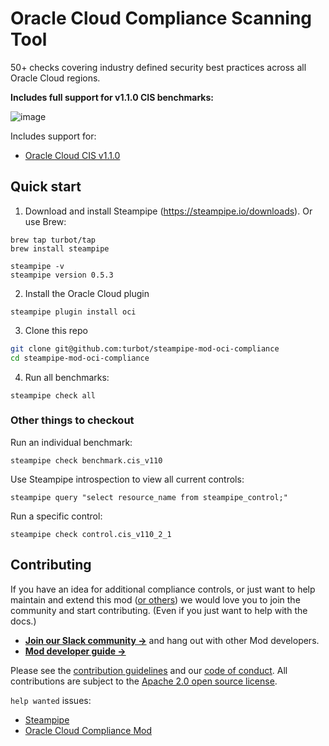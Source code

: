 # Oracle Cloud Compliance Scanning Tool

50+ checks covering industry defined security best practices across all Oracle Cloud regions.

**Includes full support for v1.1.0 CIS benchmarks:**

![image](https://raw.githubusercontent.com/turbot/steampipe-mod-oci-compliance/main/docs/oci_cis_v110_console.png)

Includes support for:
* [Oracle Cloud CIS v1.1.0](https://hub.steampipe.io/mods/turbot/oci_compliance/controls/benchmark.cis_v110)

## Quick start

1) Download and install Steampipe (https://steampipe.io/downloads). Or use Brew:

```shell
brew tap turbot/tap
brew install steampipe

steampipe -v
steampipe version 0.5.3
```

2) Install the Oracle Cloud plugin
```shell
steampipe plugin install oci
```

3) Clone this repo
```sh
git clone git@github.com:turbot/steampipe-mod-oci-compliance
cd steampipe-mod-oci-compliance
```

4) Run all benchmarks:
```shell
steampipe check all
```

### Other things to checkout

Run an individual benchmark:
```shell
steampipe check benchmark.cis_v110
```

Use Steampipe introspection to view all current controls:
```
steampipe query "select resource_name from steampipe_control;"
```

Run a specific control:
```shell
steampipe check control.cis_v110_2_1
```

## Contributing

If you have an idea for additional compliance controls, or just want to help maintain and extend this mod ([or others](https://github.com/topics/steampipe-mod)) we would love you to join the community and start contributing. (Even if you just want to help with the docs.)

- **[Join our Slack community →](https://join.slack.com/t/steampipe/shared_invite/zt-oij778tv-lYyRTWOTMQYBVAbtPSWs3g)** and hang out with other Mod developers.
- **[Mod developer guide →](https://steampipe.io/docs/steampipe-mods/writing-mods.md)**

Please see the [contribution guidelines](https://github.com/turbot/steampipe/blob/main/CONTRIBUTING.md) and our [code of conduct](https://github.com/turbot/steampipe/blob/main/CODE_OF_CONDUCT.md). All contributions are subject to the [Apache 2.0 open source license](https://github.com/turbot/steampipe-mod-oci-compliance/blob/main/LICENSE).

`help wanted` issues:
- [Steampipe](https://github.com/turbot/steampipe/labels/help%20wanted)
- [Oracle Cloud Compliance Mod](https://github.com/turbot/steampipe-mod-oci-compliance/labels/help%20wanted)
